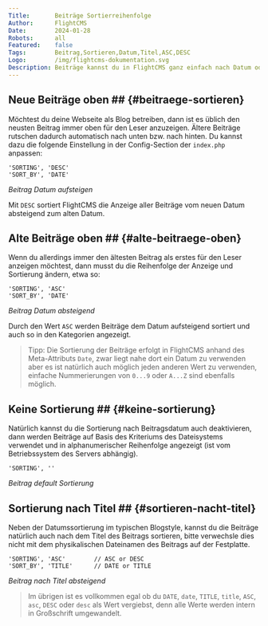 ```yaml
---
Title:       Beiträge Sortierreihenfolge
Author:      FlightCMS
Date:        2024-01-28
Robots:      all
Featured:	 false
Tags:        Beitrag,Sortieren,Datum,Titel,ASC,DESC
Logo:        /img/flightcms-dokumentation.svg
Description: Beiträge kannst du in FlightCMS ganz einfach nach Datum oder Titel, auf- oder absteigend sortieren.
---
```

## Neue Beiträge oben ## {#beitraege-sortieren}
	
Möchtest du deine Webseite als Blog betreiben, dann ist es üblich den neusten Beitrag immer oben für den Leser anzuzeigen. Ältere Beiträge rutschen dadurch automatisch nach unten bzw. nach hinten. Du kannst dazu die folgende Einstellung in der Config-Section der `index.php` anpassen:

    'SORTING', 'DESC'
    'SORT_BY', 'DATE'
_Beitrag Datum aufsteigen_

Mit `DESC` sortiert FlightCMS die Anzeige aller Beiträge vom neuen Datum absteigend zum alten Datum.

## Alte Beiträge oben ## {#alte-beitraege-oben}

Wenn du allerdings immer den ältesten Beitrag als erstes für den Leser anzeigen möchtest, dann musst du die Reihenfolge der Anzeige und Sortierung ändern, etwa so:

    'SORTING', 'ASC'
    'SORT_BY', 'DATE'
_Beitrag Datum absteigend_

Durch den Wert `ASC` werden Beiträge dem Datum aufsteigend sortiert und auch so in den Kategorien angezeigt.

>Tipp: Die Sortierung der Beiträge erfolgt in FlightCMS anhand des Meta-Attributs `Date`, zwar liegt nahe dort ein Datum zu verwenden aber es ist natürlich auch möglich jeden anderen Wert zu verwenden, einfache Nummerierungen von `0...9` oder `A...Z` sind ebenfalls möglich.

## Keine Sortierung ## {#keine-sortierung}

Natürlich kannst du die Sortierung nach Beitragsdatum auch deaktivieren, dann werden Beiträge auf Basis des Kriteriums des Dateisystems verwendet und in alphanumerischer Reihenfolge angezeigt (ist vom Betriebssystem des Servers abhängig).

    'SORTING', ''
_Beitrag default Sortierung_

## Sortierung nach Titel ## {#sortieren-nacht-titel}

Neben der Datumssortierung im typischen Blogstyle, kannst du die Beiträge natürlich auch nach dem Titel des Beitrags sortieren, bitte verwechsle dies nicht mit dem physikalischen Dateinamen des Beitrags auf der Festplatte.

    'SORTING', 'ASC'        // ASC or DESC
    'SORT_BY', 'TITLE'      // DATE or TITLE
_Beitrag nach Titel absteigend_

>Im übrigen ist es vollkommen egal ob du `DATE`, `date`, `TITLE`, `title`, `ASC`, `asc`, `DESC` oder `desc` als Wert vergiebst, denn alle Werte werden intern in Großschrift umgewandelt.